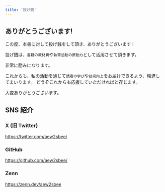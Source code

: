 ```yaml
---
title: '投げ銭'
---
```


## ありがとうございます!

この度、本書に対して投げ銭をして頂き、ありがとうございます！

投げ銭は、`書籍の教材費`や`執筆活動の原動力`として活用させて頂きます。

非常に励みになります。

これからも、私の活動を通じて`読者の学び`や`技術向上`をお届けできるよう、精進してまいります。
どうぞこれからも応援していただければと存じます。

大変ありがとうございます。

## SNS 紹介

### X (旧 Twitter)

https://twitter.com/aew2sbee/

### GitHub

https://github.com/aew2sbee/

### Zenn

https://zenn.dev/aew2sbee
